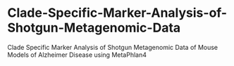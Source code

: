 # Clade-Specific-Marker-Analysis-of-Shotgun-Metagenomic-Data
Clade Specific Marker Analysis of Shotgun Metagenomic Data of Mouse Models of Alzheimer Disease using MetaPhlan4
